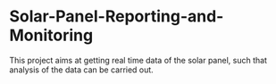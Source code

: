 # Solar-Panel-Reporting-and-Monitoring
This project aims at getting real time data of the solar panel, such that analysis of the data can be carried out.
